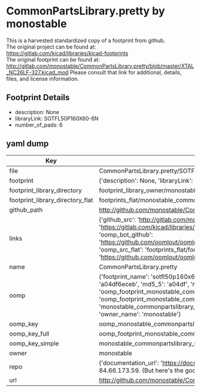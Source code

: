 # CommonPartsLibrary.pretty by monostable  
This is a harvested standardized copy of a footprint from github.  
The original project can be found at:  
https://gitlab.com/kicad/libraries/kicad-footprints  
The original footprint can be found at:
http://gitlab.com/monostable/CommonPartsLibrary.pretty/blob/master/XTAL_NC26LF-327.kicad_mod
Please consult that link for additional, details, files, and license information.  
## Footprint Details
* description: None  
* libraryLink: SOTFL50P160X60-6N  
* number_of_pads: 6  
## yaml dump  
| Key | Value |  
| --- | --- |  
| file | CommonPartsLibrary.pretty/SOTFL50P160X60-6N.kicad_mod |  
| footprint | {'description': None, 'libraryLink': 'SOTFL50P160X60-6N', 'number_of_pads': 6} |  
| footprint_library_directory | footprint_library_owner/monostable_CommonPartsLibrary.pretty |  
| footprint_library_directory_flat | footprints_flat/monostable_commonpartslibrary_sotfl50p160x60_6n/working |  
| github_path | http://github.com/monostable/CommonPartsLibrary.pretty/blob/master/SOTFL50P160X60-6N.kicad_mod |  
| links | {'github_src': 'http://gitlab.com/monostable/CommonPartsLibrary.pretty/blob/master/XTAL_NC26LF-327.kicad_mod', 'github_src_repo': 'https://gitlab.com/kicad/libraries/kicad-footprints', 'oomp_bot': 'footprints/monostable_commonpartslibrary_sotfl50p160x60_6n/working', 'oomp_bot_github': 'https://github.com/oomlout/oomlout_oomp_footprint_bot/tree/main/footprints/monostable_commonpartslibrary_sotfl50p160x60_6n/working', 'oomp_src_flat': 'footprints_flat/footprints_flat/monostable_commonpartslibrary_sotfl50p160x60_6n/working', 'oomp_src_flat_github': 'https://github.com/oomlout/oomlout_oomp_footprint_src/tree/main/footprints_flat/monostable_commonpartslibrary_sotfl50p160x60_6n/working'} |  
| name | CommonPartsLibrary.pretty |  
| oomp | {'footprint_name': 'sotfl50p160x60_6n', 'library_name': 'commonpartslibrary', 'md5': 'a04df6ecebf3bb060b2b0d5427728cd3', 'md5_10': 'a04df6eceb', 'md5_5': 'a04df', 'md5_6': 'a04df6', 'oomp_key': 'oomp_monostable_commonpartslibrary_sotfl50p160x60_6n', 'oomp_key_extra': 'oomp_footprint_monostable_commonpartslibrary_sotfl50p160x60_6n', 'oomp_key_full': 'oomp_footprint_monostable_commonpartslibrary_sotfl50p160x60_6n_a04df6', 'oomp_key_simple': 'monostable_commonpartslibrary_sotfl50p160x60_6n', 'original_filename': 'CommonPartsLibrary.pretty/SOTFL50P160X60-6N.kicad_mod', 'owner_name': 'monostable'} |  
| oomp_key | oomp_monostable_commonpartslibrary_sotfl50p160x60_6n |  
| oomp_key_full | oomp_footprint_monostable_commonpartslibrary_sotfl50p160x60_6n |  
| oomp_key_simple | monostable_commonpartslibrary_sotfl50p160x60_6n |  
| owner | monostable |  
| repo | {'documentation_url': 'https://docs.github.com/rest/overview/resources-in-the-rest-api#rate-limiting', 'message': "API rate limit exceeded for 84.66.173.59. (But here's the good news: Authenticated requests get a higher rate limit. Check out the documentation for more details.)"} |  
| url | http://github.com/monostable/CommonPartsLibrary.pretty |  

